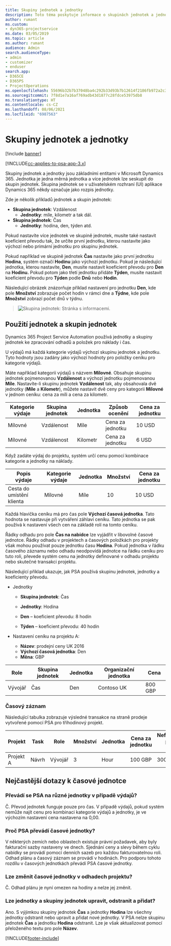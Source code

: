 ```yaml
---
title: Skupiny jednotek a jednotky
description: Toto téma poskytuje informace o skupinách jednotek a jednotkách.
author: rumant
ms.custom:
- dyn365-projectservice
ms.date: 03/05/2019
ms.topic: article
ms.author: rumant
audience: Admin
search.audienceType:
- admin
- customizer
- enduser
search.app:
- D365CE
- D365PS
- ProjectOperations
ms.openlocfilehash: 55696b32b7b37048ba4c292b33d93b7b12614f2186fb972a2c3f3732e5512c82
ms.sourcegitcommit: 7f8d1e7a16af769adb43d1877c28fdce53975db8
ms.translationtype: HT
ms.contentlocale: cs-CZ
ms.lasthandoff: 08/06/2021
ms.locfileid: "6987563"
---
```

# <a name="unit-groups-and-units"></a>Skupiny jednotek a jednotky

[!include [banner](../includes/psa-now-project-operations.md)]

[!INCLUDE[cc-applies-to-psa-app-3.x](../includes/cc-applies-to-psa-app-3x.md)]

Skupiny jednotek a jednotky jsou základními entitami v Microsoft Dynamics 365. Jednotka je jedna měrná jednotka a více jednotek lze seskupit do skupin jednotek. Skupina jednotek se v uživatelském rozhraní (UI) aplikace Dynamics 365 někdy označuje jako rozpis jednotky. 

Zde je několik příkladů jednotek a skupin jednotek:
 
- **Skupina jednotek**: Vzdálenost 
    - **Jednotky**: míle, kilometr a tak dál.
- **Skupina jednotek**: Čas
    - **Jednotky**: hodina, den, týden atd. 

Pokud nastavíte více jednotek ve skupině jednotek, musíte také nastavit koeficient převodu tak, že určíte první jednotku, kterou nastavíte jako výchozí nebo primární jednotku pro skupinu jednotek. 

Pokud například ve skupině jednotek **Čas** nastavíte jako první jednotku **Hodina**, systém označí **Hodinu** jako výchozí jednotku. Pokud je následující jednotka, kterou nastavíte, **Den**, musíte nastavit koeficient převodu pro **Den** na **Hodinu.** Pokud potom jako třetí jednotku přidáte **Týden**, musíte nastavit koeficient převodu pro **Týden** podle **Dnů** nebo **Hodin**. 

Následující obrázek znázorňuje příklad nastavení pro jednotku **Den**, kde pole **Množství** zobrazuje počet hodin v rámci dne a **Týdne**, kde pole **Množství** zobrazí počet dnů v týdnu.

> ![Skupina jednotek: Stránka s informacemi.](media/advanced-2.png)

## <a name="using-units-and-unit-groups"></a>Použití jednotek a skupin jednotek

Dynamics 365 Project Service Automation používá jednotky a skupiny jednotek ke zpracování odhadů a položek pro náklady i čas. 

U výdajů má každá kategorie výdajů výchozí skupinu jednotek a jednotku. Tyto hodnoty jsou zadány jako výchozí hodnoty pro položky ceníku pro kategorie výdajů. 

Máte například kategorii výdajů s názvem **Mílovné**. Obsahuje skupinu jednotek pojmenovanou **Vzdálenost** a výchozí jednotku pojmenovanou **Míle**. Nastavíte-li skupinu jednotek **Vzdálenost** tak, aby obsahovala dvě jednotky (**Míle** a **Kilometr**), můžete nastavit dvě ceny pro kategorii **Mílovné** v jednom ceníku: cena za míli a cena za kilometr.

| Kategorie výdaje  | Skupina jednotek  | Jednotka      | Způsob ocenění  | Cena za jednotku  |
|-------------------|---------------|-----------|-------------------|-------------------|
| Mílovné           | Vzdálenost      | Míle      | Cena za jednotku    | 10 USD            |
| Mílovné           | Vzdálenost      | Kilometr | Cena za jednotku    |  6 USD            |

Když zadáte výdaj do projektu, systém určí cenu pomocí kombinace kategorie a jednotky na náklady. 

| Popis výdaje        | Kategorie výdaje  | Jednotka  | Množství  | Cena za jednotku   |
|----------------------------|---------------------|-------|-----------|----------------|
| Cesta do umístění klienta | Mílovné             | Míle  | 10        | 10 USD         |

Každá hlavička ceníku má pro čas pole **Výchozí časová jednotka**. Tato hodnota se nastavuje při vytváření záhlaví ceníku. Tato jednotka se pak používá k nastavení všech cen na základě rolí na tomto ceníku.

Řádky odhadu pro pole **Čas na nabídce** lze vyjádřit v libovolné časové jednotce. Řádky odhadu v projektech a časových položkách pro projekty však mohou používat pouze jednotku času **Hodina**. Pokud jednotka v řádku časového záznamu nebo odhadu neodpovídá jednotce na řádku ceníku pro tuto roli, převede systém cenu na jednotky definované v odhadu projektu nebo skutečné transakci projektu.

Následující příklad ukazuje, jak PSA používá skupinu jednotek, jednotky a koeficienty převodu.
- Jednotky

   - **Skupina jednotek**: Čas 
   - **Jednotky**: Hodina 
    
    - **Den** – koeficient převodu: 8 hodin       
    - **Týden** – koeficient převodu: 40 hodin  
        
- Nastavení ceníku na projektu A:

    - **Název**: prodejní ceny UK 2016 
    - **Výchozí časová jednotka**: Den 
    - **Měna**: GBP

| Role      | Skupina jednotek | Jednotka | Organizační jednotka | Cena   |
|-----------|------------|------|---------------------|---------|
| Vývojář | Čas       | Den  | Contoso UK          | 800 GBP |

### <a name="time-entry"></a>Časový záznam

Následující tabulka zobrazuje výsledné transakce na straně prodeje vytvořené pomocí PSA pro tříhodinový projekt.


| Projekt   | Task    | Role      | Množství | Jednotka  | Cena za jednotku | Nefakturovaná prodejní částka |
|-----------|---------|-----------|----------|-------|------------|-----------------------|
| Projekt A | Návrh  | Vývojář | 3        | Hour  | 100 GBP    | 300 GBP               |

## <a name="time-unit-faq"></a>Nejčastější dotazy k časové jednotce

### <a name="does-psa-convert-to-different-units-in-the-case-of-expenses"></a>Převádí se PSA na různé jednotky v případě výdajů?
Č. Převod jednotek funguje pouze pro čas. V případě výdajů, pokud systém nemůže najít cenu pro kombinaci kategorie výdajů a jednotky, je ve výchozím nastavení cena nastavena na 0,00.

### <a name="why-does-psa-convert-time-units"></a>Proč PSA převádí časové jednotky?
V některých zemích nebo oblastech existuje právní požadavek, aby byly fakturační sazby nastaveny ve dnech. Sjednání ceny a slevy během cyklu nabídky se provádí pomocí denních sazeb pro každou fakturovatelnou roli. Odhad plánu a časový záznam se provádí v hodinách. Pro podporu tohoto rozdílu v časových jednotkách převádí PSA časové jednotky.

### <a name="can-time-units-be-changed-on-project-estimates"></a>Lze změnit časové jednotky v odhadech projektu?
Č. Odhad plánu je nyní omezen na hodiny a nelze jej změnit.

### <a name="can-units-and-unit-groups-be-edited-deleted-and-added"></a>Lze jednotky a skupiny jednotek upravit, odstranit a přidat?
Ano. S výjimkou skupiny jednotek **Čas** a jednotky **Hodina** lze všechny jednotky odstranit nebo upravit a přidat nové jednotky. V PSA nelze skupinu jednotek **Čas** a jednotku **Hodina** odstranit. Lze je však aktualizovat pomocí přeloženého textu pro pole **Název**.


[!INCLUDE[footer-include](../includes/footer-banner.md)]